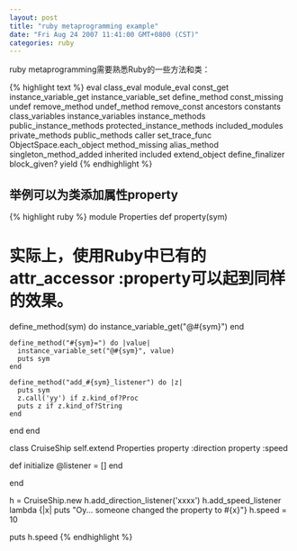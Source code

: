 ```yaml
---
layout: post
title: "ruby metaprogramming example"
date: "Fri Aug 24 2007 11:41:00 GMT+0800 (CST)"
categories: ruby
---
```


ruby metaprogramming需要熟悉Ruby的一些方法和类：

{% highlight text %}
eval
class_eval
module_eval
const_get
instance_variable_get
instance_variable_set
define_method
const_missing
undef
remove_method
undef_method
remove_const
ancestors
constants
class_variables
instance_variables
instance_methods
public_instance_methods
protected_instance_methods
included_modules
private_methods
public_methods
caller
set_trace_func
ObjectSpace.each_object
method_missing
alias_method
singleton_method_added
inherited
included
extend_object
define_finalizer
block_given?
yield
{% endhighlight %}

举例可以为类添加属性property
-----

{% highlight ruby %}
module Properties
 def property(sym)
   # 实际上，使用Ruby中已有的attr_accessor :property可以起到同样的效果。
   define_method(sym) do
     instance_variable_get("@#{sym}")
   end

    define_method("#{sym}=") do |value|
      instance_variable_set("@#{sym}", value)
      puts sym
    end

    define_method("add_#{sym}_listener") do |z|
      puts sym
      z.call('yy') if z.kind_of?Proc
      puts z if z.kind_of?String
    end
 end
end

class CruiseShip
  self.extend Properties
  property :direction
  property :speed

  def initialize
    @listener = []
  end

end

h = CruiseShip.new
h.add_direction_listener('xxxx')
h.add_speed_listener lambda {|x| puts "Oy... someone changed the property to #{x}"}
h.speed = 10

puts h.speed
{% endhighlight %}
